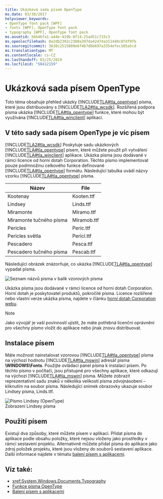 ```yaml
---
title: Ukázková sada písem OpenType
ms.date: 03/30/2017
helpviewer_keywords:
- OpenType font pack [WPF]
- fonts [WPF], OpenType font pack
- typography [WPF], OpenType font pack
ms.assetid: 56b46fa1-a44e-419b-8f14-25ad51c715c3
ms.openlocfilehash: 0a2db2392c2380a397da42474a311449c8fdf9fb
ms.sourcegitcommit: 3630c2515809e6f4b7dbb697a3354efec105a5cd
ms.translationtype: MT
ms.contentlocale: cs-CZ
ms.lasthandoff: 03/25/2019
ms.locfileid: "58412159"
---
```

# <a name="sample-opentype-font-pack"></a>Ukázková sada písem OpenType
Toto téma obsahuje přehled ukázky [!INCLUDE[TLA#tla_opentype](../../../../includes/tlasharptla-opentype-md.md)] písma, které jsou distribuovány s [!INCLUDE[TLA2#tla_wcsdk](../../../../includes/tla2sharptla-wcsdk-md.md)]. Rozšířená podpora písma ukázka [!INCLUDE[TLA#tla_opentype](../../../../includes/tlasharptla-opentype-md.md)] funkce, které mohou být využívána [!INCLUDE[TLA#tla_winclient](../../../../includes/tlasharptla-winclient-md.md)] aplikací.  
  
  
<a name="overview"></a>   
## <a name="fonts-in-the-opentype-font-pack"></a>V této sady sada písem OpenType je víc písem  
 [!INCLUDE[TLA2#tla_wcsdk](../../../../includes/tla2sharptla-wcsdk-md.md)] Poskytuje sadu ukázkových [!INCLUDE[TLA#tla_opentype](../../../../includes/tlasharptla-opentype-md.md)] písem, které můžete použít při vytváření [!INCLUDE[TLA#tla_winclient](../../../../includes/tlasharptla-winclient-md.md)] aplikace. Ukázka písma jsou dodávané v rámci licence od horní dotah Corporation. Těchto písmo implementovat pouze podmnožinu celkového funkce definované [!INCLUDE[TLA#tla_opentype](../../../../includes/tlasharptla-opentype-md.md)] formátu. Následující tabulka uvádí názvy vzorku [!INCLUDE[TLA#tla_opentype](../../../../includes/tlasharptla-opentype-md.md)] písma.  
  
|**Název**|**File**|  
|--------------|--------------|  
|Kootenay|Kooten.ttf|  
|Lindsey|Linds.ttf|  
|Miramonte|Miramo.ttf|  
|Miramonte tučného písma|Miramob.ttf|  
|Pericles|Peric.ttf|  
|Pericles světla|Pericl.ttf|  
|Pescadero|Pesca.ttf|  
|Pescadero tučného písma|Pescab.ttf|  
  
 Následující obrázek znázorňuje, co ukázka [!INCLUDE[TLA#tla_opentype](../../../../includes/tlasharptla-opentype-md.md)] vypadat písma.  
  
 ![Seznam názvů písma v balík vzorových písma](./media/sample-opentype-font-pack/font-names-sample-pack.gif)  
  
 Ukázka písma jsou dodávané v rámci licence od horní dotah Corporation. Horní dotah je poskytovatel produktů, pokročilé písma. Licence rozšířené nebo vlastní verze ukázka písma, najdete v článku [horní dotah Corporation webu](https://go.microsoft.com/fwlink/?LinkId=182627).  
  
> [!NOTE]
>  Jako vývojář je vaší povinností ujistit, že máte potřebná licenční oprávnění pro všechny písmo vložit do aplikace nebo jinak znovu distribuovat.  
  
<a name="installing_the_fonts"></a>   
## <a name="installing-the-fonts"></a>Instalace písem  
 Máte možnost nainstalovat vzorovou [!INCLUDE[TLA#tla_opentype](../../../../includes/tlasharptla-opentype-md.md)] písma na výchozí hodnotu [!INCLUDE[TLA#tla_mswin](../../../../includes/tlasharptla-mswin-md.md)] adresář písma **\WINDOWS\Fonts**. Použijte ovládací panel písma k instalaci písem. Po těchto písmo v počítači, jsou přístupné pro všechny aplikace, které odkazují na výchozí [!INCLUDE[TLA#tla_mswin](../../../../includes/tlasharptla-mswin-md.md)] písma. Můžete zobrazit reprezentativní sadu znaků v několika velikostí písma zdvojnásobení – kliknutím na soubor písma. Následující snímek obrazovky ukazuje soubor Lindsey písma, Linds.ttf.  
  
 ![Písmo Lindsey &#40;OpenType&#41;](./media/typographyinwpf-04.png "TypographyInWPF_04")  
Zobrazení Lindsey písma  
  
<a name="using_the_fonts"></a>   
## <a name="using-the-fonts"></a>Použití písem  
 Existují dva způsoby, které můžete písem v aplikaci. Přidat písma do aplikace podle obsahu položky, které nejsou vloženy jako prostředky v rámci sestavení projektu. Alternativně můžete přidat písma do aplikace jako zdroj položek projektu, které jsou vloženy do souborů sestavení aplikace. Další informace najdete v tématu [balení písem s aplikacemi](packaging-fonts-with-applications.md).  
  
## <a name="see-also"></a>Viz také:
- <xref:System.Windows.Documents.Typography>
- [Funkce písma OpenType](opentype-font-features.md)
- [Balení písem s aplikacemi](packaging-fonts-with-applications.md)
